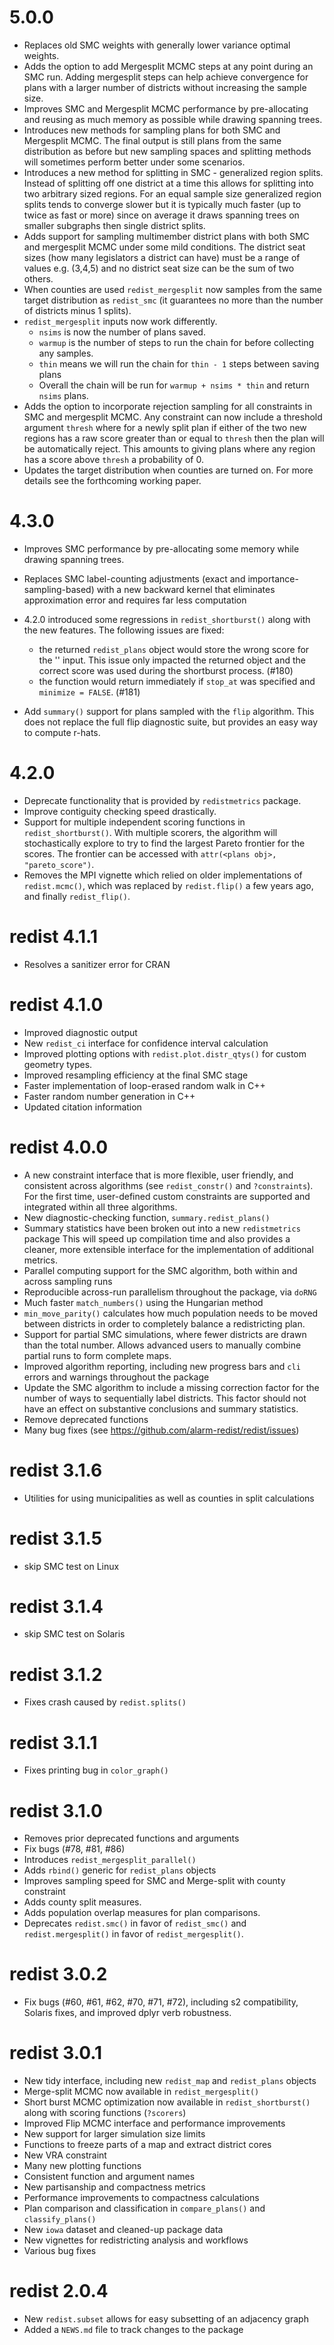 # 5.0.0
* Replaces old SMC weights with generally lower variance optimal weights.
* Adds the option to add Mergesplit MCMC steps at any point during an SMC run. 
Adding mergesplit steps can help achieve convergence for plans with a larger 
number of districts without increasing the sample size. 
* Improves SMC and Mergesplit MCMC performance by pre-allocating and reusing as 
much memory as possible while drawing spanning trees.
* Introduces new methods for sampling plans for both SMC and Mergesplit MCMC. 
The final output is still plans from the same distribution as before but new 
sampling spaces and splitting methods will sometimes perform better under some
scenarios.
* Introduces a new method for splitting in SMC - generalized region splits.
Instead of splitting off one district at a time this allows for splitting into
two arbitrary sized regions. For an equal sample size generalized region splits 
tends to converge slower but it is typically much faster (up to twice as fast or 
more) since on average it draws spanning trees on smaller subgraphs then 
single district splits. 
* Adds support for sampling multimember district plans with both SMC and 
mergesplit MCMC under some mild conditions. The district seat sizes (how many 
legislators a district can have) must be a range of values e.g. (3,4,5) and no 
district seat size can be the sum of two others. 
* When counties are used `redist_mergesplit` now samples from the same target 
distribution as `redist_smc` (it guarantees no more than the number of districts
minus 1 splits). 
* `redist_mergesplit` inputs now work differently. 
    * `nsims` is now the number of plans saved. 
    * `warmup` is the number of steps to run the chain for before collecting any samples.
    * `thin` means we will run the chain for `thin - 1` steps between saving plans
    * Overall the chain will be run for `warmup + nsims * thin` and return `nsims` plans.
* Adds the option to incorporate rejection sampling for all constraints in SMC
and mergesplit MCMC. Any constraint can now include a threshold argument `thresh` 
where for a newly split plan if either of the two new regions has a raw score 
greater than or equal to `thresh` then the plan will be automatically reject. 
This amounts to giving plans where any region has a score above `thresh` a 
probability of 0. 
* Updates the target distribution when counties are turned on. For more details 
see the forthcoming working paper. 


# 4.3.0
* Improves SMC performance by pre-allocating some memory while drawing spanning trees.
* Replaces SMC label-counting adjustments (exact and importance-sampling-based) with a new backward kernel that eliminates approximation error and requires far less computation
* 4.2.0 introduced some regressions in `redist_shortburst()` along with the new features. The following issues are fixed: 
  * the returned `redist_plans` object would store the wrong score for the '<init>' input. This issue only impacted the returned object and the correct score was used during the shortburst process. (#180)
  * the function would return immediately if `stop_at` was specified and `minimize = FALSE`. (#181) 
  
 * Add `summary()` support for plans sampled with the `flip` algorithm. This does not replace the full flip diagnostic suite, but provides an easy way to compute r-hats.

# 4.2.0
* Deprecate functionality that is provided by `redistmetrics` package.
* Improve contiguity checking speed drastically.
* Support for multiple independent scoring functions in `redist_shortburst()`.
With multiple scorers, the algorithm will stochastically explore to try to 
find the largest Pareto frontier for the scores. The frontier can be accessed with
`attr(<plans obj>, "pareto_score")`.
* Removes the MPI vignette which relied on older implementations of `redist.mcmc()`, which was replaced by `redist.flip()` a few years ago, and finally `redist_flip()`.

# redist 4.1.1
* Resolves a sanitizer error for CRAN

# redist 4.1.0
* Improved diagnostic output
* New `redist_ci` interface for confidence interval calculation
* Improved plotting options with `redist.plot.distr_qtys()` for custom geometry types.
* Improved resampling efficiency at the final SMC stage
* Faster implementation of loop-erased random walk in C++
* Faster random number generation in C++
* Updated citation information

# redist 4.0.0
* A new constraint interface that is more flexible, user friendly, and consistent 
across algorithms (see `redist_constr()` and `?constraints`). For the first time,
user-defined custom constraints are supported and integrated within all three 
algorithms.
* New diagnostic-checking function, `summary.redist_plans()`
* Summary statistics have been broken out into a new `redistmetrics` package
This will speed up compilation time and also provides a cleaner, more extensible 
interface for the implementation of additional metrics.
* Parallel computing support for the SMC algorithm, both within and across sampling runs
* Reproducible across-run parallelism throughout the package, via `doRNG`
* Much faster `match_numbers()` using the Hungarian method
* `min_move_parity()` calculates how much population needs to be moved between 
districts in order to completely balance a redistricting plan.
* Support for partial SMC simulations, where fewer districts are drawn than the 
total number. Allows advanced users to manually combine partial runs to 
form complete maps.
* Improved algorithm reporting, including new progress bars and `cli` errors and 
warnings throughout the package
* Update the SMC algorithm to include a missing correction factor for the number
of ways to sequentially label districts. This factor should not have an effect
on substantive conclusions and summary statistics.
* Remove deprecated functions
* Many bug fixes (see https://github.com/alarm-redist/redist/issues)

# redist 3.1.6
* Utilities for using municipalities as well as counties in split calculations

# redist 3.1.5
* skip SMC test on Linux

# redist 3.1.4
* skip SMC test on Solaris

# redist 3.1.2
* Fixes crash caused by `redist.splits()`

# redist 3.1.1
* Fixes printing bug in `color_graph()`

# redist 3.1.0
* Removes prior deprecated functions and arguments
* Fix bugs (#78, #81, #86)
* Introduces `redist_mergesplit_parallel()`
* Adds `rbind()` generic for `redist_plans` objects
* Improves sampling speed for SMC and Merge-split with county constraint
* Adds county split measures.
* Adds population overlap measures for plan comparisons.
* Deprecates `redist.smc()` in favor of `redist_smc()` and `redist.mergesplit()` in favor of `redist_mergesplit()`.
# redist 3.0.2
* Fix bugs (#60, #61, #62, #70, #71, #72), including s2 compatibility, Solaris fixes, and improved dplyr verb robustness.

# redist 3.0.1

* New tidy interface, including new `redist_map` and `redist_plans` objects
* Merge-split MCMC now available in `redist_mergesplit()`
* Short burst MCMC optimization now available in `redist_shortburst()` along
  with scoring functions (`?scorers`)
* Improved Flip MCMC interface and performance improvements
* New support for larger simulation size limits
* Functions to freeze parts of a map and extract district cores
* New VRA constraint
* Many new plotting functions
* Consistent function and argument names
* New partisanship and compactness metrics
* Performance improvements to compactness calculations
* Plan comparison and classification in `compare_plans()` and `classify_plans()`
* New `iowa` dataset and cleaned-up package data
* New vignettes for redistricting analysis and workflows
* Various bug fixes


# redist 2.0.4

* New `redist.subset` allows for easy subsetting of an adjacency graph
* Added a `NEWS.md` file to track changes to the package

